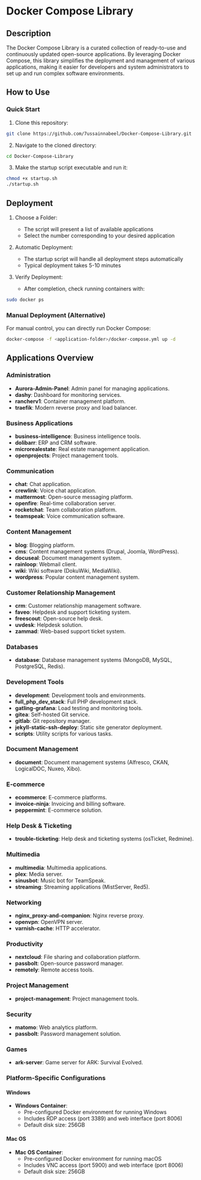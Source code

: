 # Docker Compose Library

## Description
The Docker Compose Library is a curated collection of ready-to-use and continuously updated open-source applications. By leveraging Docker Compose, this library simplifies the deployment and management of various applications, making it easier for developers and system administrators to set up and run complex software environments.

## How to Use

### Quick Start
1. Clone this repository:
```bash
git clone https://github.com/7ussainnabeel/Docker-Compose-Library.git
```

2. Navigate to the cloned directory:
```bash
cd Docker-Compose-Library
```

3. Make the startup script executable and run it:
```bash
chmod +x startup.sh
./startup.sh
```

## Deployment

1. Choose a Folder:
   - The script will present a list of available applications
   - Select the number corresponding to your desired application

2. Automatic Deployment:
   - The startup script will handle all deployment steps automatically
   - Typical deployment takes 5-10 minutes

3. Verify Deployment:
   - After completion, check running containers with:
```bash
sudo docker ps
```

### Manual Deployment (Alternative)
For manual control, you can directly run Docker Compose:
```bash
docker-compose -f <application-folder>/docker-compose.yml up -d
```

## Applications Overview

### Administration
- **Aurora-Admin-Panel**: Admin panel for managing applications.
- **dashy**: Dashboard for monitoring services.
- **rancherv1**: Container management platform.
- **traefik**: Modern reverse proxy and load balancer.

### Business Applications
- **business-intelligence**: Business intelligence tools.
- **dolibarr**: ERP and CRM software.
- **microrealestate**: Real estate management application.
- **openprojects**: Project management tools.

### Communication
- **chat**: Chat application.
- **crewlink**: Voice chat application.
- **mattermost**: Open-source messaging platform.
- **openfire**: Real-time collaboration server.
- **rocketchat**: Team collaboration platform.
- **teamspeak**: Voice communication software.

### Content Management
- **blog**: Blogging platform.
- **cms**: Content management systems (Drupal, Joomla, WordPress).
- **docuseal**: Document management system.
- **rainloop**: Webmail client.
- **wiki**: Wiki software (DokuWiki, MediaWiki).
- **wordpress**: Popular content management system.

### Customer Relationship Management
- **crm**: Customer relationship management software.
- **faveo**: Helpdesk and support ticketing system.
- **freescout**: Open-source help desk.
- **uvdesk**: Helpdesk solution.
- **zammad**: Web-based support ticket system.

### Databases
- **database**: Database management systems (MongoDB, MySQL, PostgreSQL, Redis).

### Development Tools
- **development**: Development tools and environments.
- **full_php_dev_stack**: Full PHP development stack.
- **gatling-grafana**: Load testing and monitoring tools.
- **gitea**: Self-hosted Git service.
- **gitlab**: Git repository manager.
- **jekyll-static-ssh-deploy**: Static site generator deployment.
- **scripts**: Utility scripts for various tasks.

### Document Management
- **document**: Document management systems (Alfresco, CKAN, LogicalDOC, Nuxeo, Xibo).

### E-commerce
- **ecommerce**: E-commerce platforms.
- **invoice-ninja**: Invoicing and billing software.
- **peppermint**: E-commerce solution.

### Help Desk & Ticketing
- **trouble-ticketing**: Help desk and ticketing systems (osTicket, Redmine).

### Multimedia
- **multimedia**: Multimedia applications.
- **plex**: Media server.
- **sinusbot**: Music bot for TeamSpeak.
- **streaming**: Streaming applications (MistServer, Red5).

### Networking
- **nginx_proxy-and-companion**: Nginx reverse proxy.
- **openvpn**: OpenVPN server.
- **varnish-cache**: HTTP accelerator.

### Productivity
- **nextcloud**: File sharing and collaboration platform.
- **passbolt**: Open-source password manager.
- **remotely**: Remote access tools.

### Project Management
- **project-management**: Project management tools.

### Security
- **matomo**: Web analytics platform.
- **passbolt**: Password management solution.

### Games
- **ark-server**: Game server for ARK: Survival Evolved.

### Platform-Specific Configurations
#### Windows
- **Windows Container**: 
  - Pre-configured Docker environment for running Windows
  - Includes RDP access (port 3389) and web interface (port 8006)
  - Default disk size: 256GB

#### Mac OS
- **Mac OS Container**: 
  - Pre-configured Docker environment for running macOS
  - Includes VNC access (port 5900) and web interface (port 8006)
  - Default disk size: 256GB
